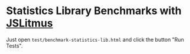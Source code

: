 # Statistics Library Benchmarks with [JSLitmus](https://github.com/broofa/jslitmus)

Just open `test/benchmark-statistics-lib.html` and click the button "Run Tests".
